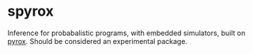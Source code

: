 # spyrox

Inference for probabalistic programs, with embedded simulators,
built on [pyrox](https://github.com/danielward27/pyrox). Should be considered an experimental package.
